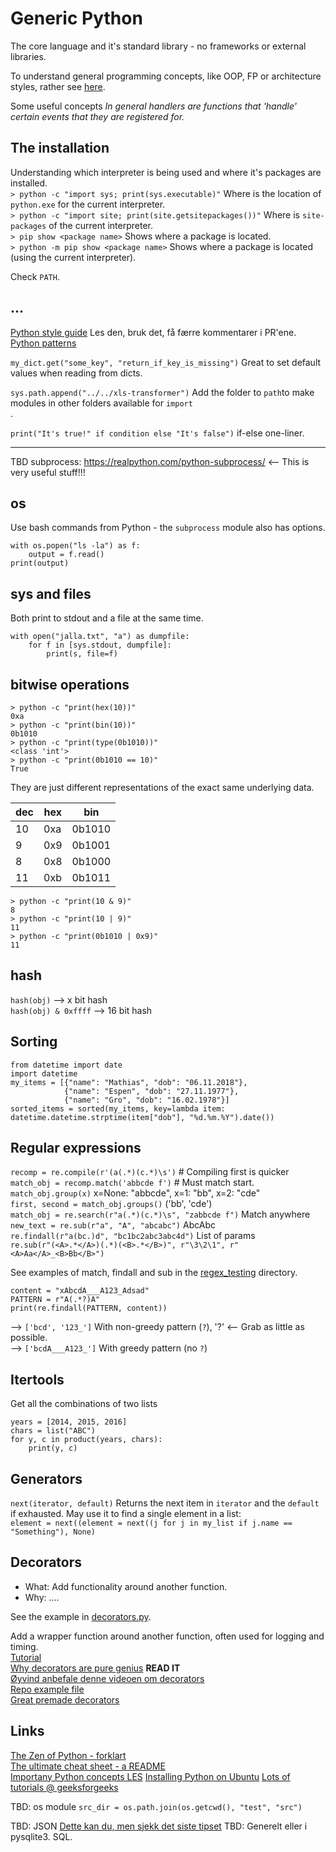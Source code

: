 # Generic Python
The core language and it's standard library - no frameworks or external libraries.

To understand general programming concepts, like OOP, FP or architecture styles, rather see [here](https://github.com/espegun/SW-development_and_CS/tree/master/architecture_and_programming_styles).

Some useful concepts
*In general handlers are functions that 'handle' certain events that they are registered for.*

## The installation
Understanding which interpreter is being used and where it's packages are installed.  
`> python -c "import sys; print(sys.executable)"` Where is the location of `python.exe` for the current interpreter.  
`> python -c "import site; print(site.getsitepackages())"` Where is `site-packages` of the current interpreter.  
`> pip show <package name>` Shows where a package is located.  
`> python -m pip show <package name>` Shows where a package is located (using the current interpreter).  

Check `PATH`.  


## ...

[Python style guide](https://www.python.org/dev/peps/pep-0008/) Les den, bruk det, få færre kommentarer i PR'ene.  
[Python patterns](https://github.com/faif/python-patterns)  

`my_dict.get("some_key", "return_if_key_is_missing")`  Great to set default values when reading from dicts.<br/>


`sys.path.append("../../xls-transformer")` Add the folder to `path`to make modules in other folders available for `import`<br/>.



`print("It's true!" if condition else "It's false")`  if-else one-liner.  


---
TBD subprocess: https://realpython.com/python-subprocess/ <-- This is very useful stuff!!!

## os
Use bash commands from Python - the `subprocess` module also has options.  
```
with os.popen("ls -la") as f:
    output = f.read()
print(output)
```

## sys and files
Both print to stdout and a file at the same time.
```
with open("jalla.txt", "a") as dumpfile:
    for f in [sys.stdout, dumpfile]:
        print(s, file=f)
```

## bitwise operations
```
> python -c "print(hex(10))"
0xa
> python -c "print(bin(10))"
0b1010
> python -c "print(type(0b1010))"
<class 'int'>
> python -c "print(0b1010 == 10)"
True
```
They are just different representations of the exact same underlying data.

|dec | hex |    bin |
|----|-----|--------|
| 10 | 0xa | 0b1010 |
|  9 | 0x9 | 0b1001 | 
|  8 | 0x8 | 0b1000 | 
| 11 | 0xb | 0b1011 |

```
> python -c "print(10 & 9)"
8
> python -c "print(10 | 9)"
11
> python -c "print(0b1010 | 0x9)"
11
```

## hash
`hash(obj)` --> x bit hash  
`hash(obj) & 0xffff` --> 16 bit hash  

## Sorting
```
from datetime import date
import datetime
my_items = [{"name": "Mathias", "dob": "06.11.2018"},
            {"name": "Espen", "dob": "27.11.1977"},
            {"name": "Gro", "dob": "16.02.1978"}]
sorted_items = sorted(my_items, key=lambda item: datetime.datetime.strptime(item["dob"], "%d.%m.%Y").date())
```

## Regular expressions
`recomp = re.compile(r'(a(.*)(c.*)\s')` # Compiling first is quicker  
`match_obj = recomp.match('abbcde f')` # Must match start.  
`match_obj.group(x)` x=None: "abbcde", x=1: "bb", x=2: "cde"  
`first, second = match_obj.groups()` ('bb', 'cde')  
`match_obj = re.search(r"a(.*)(c.*)\s", "zabbcde f")`  Match anywhere  
`new_text = re.sub(r"a", "A", "abcabc")`  AbcAbc  
`re.findall(r"a(bc.)d", "bc1bc2abc3abc4d")`  List of params  
`re.sub(r"(<A>.*</A>)(.*)(<B>.*</B>)", r"\3\2\1", r"<A>Aa</A>_<B>Bb</B>")`  

See examples of match, findall and sub in the [regex_testing](https://github.com/espegun/python_generic/tree/main/regex_testing) directory.


```
content = "xAbcdA___A123_Adsad"
PATTERN = r"A(.*?)A"
print(re.findall(PATTERN, content))
```  
--> `['bcd', '123_']` With non-greedy pattern (`?`), '?' <-- Grab as little as possible.  
--> `['bcdA___A123_']` With greedy pattern (no `?`)  


## Itertools
Get all the combinations of two lists  
```
years = [2014, 2015, 2016]
chars = list("ABC")
for y, c in product(years, chars):
    print(y, c)
```


## Generators
`next(iterator, default)` Returns the next item in `iterator` and the `default` if exhausted. May use it to find a single element in a list:  
`element = next((element = next((j for j in my_list if j.name == "Something"), None)`  

## Decorators
* What: Add functionality around another function.
* Why: ....

See the example in [decorators.py](decorators.py).

Add a wrapper function around another function, often used for logging and timing.  
[Tutorial](https://www.datacamp.com/community/tutorials/decorators-python)  
[Why decorators are pure genius](https://towardsdatascience.com/why-decorators-in-python-are-pure-genius-1e812949a81e) **READ IT**   
[Øyvind anbefale denne videoen om decorators](https://www.youtube.com/watch?v=MjHpMCIvwsY)  
[Repo example file](https://github.com/espegun/python_generic/blob/main/decorators.py)  
[Great premade decorators](https://towardsdatascience.com/10-fabulous-python-decorators-ab674a732871)  

## Links
[The Zen of Python - forklart](https://python.plainenglish.io/pythons-rules-programming-by-the-creator-of-the-code-26a6201ade4)  
[The ultimate cheat sheet - a README](https://github.com/gto76/python-cheatsheet)  
[Importany Python concepts LES](https://dacus-augustus.medium.com/top-12-most-important-python-concepts-24f59945a409)
[Installing Python on Ubuntu](http://ubuntuhandbook.org/index.php/2020/10/python-3-9-0-released-install-ppa-ubuntu/)
[Lots of tutorials @ geeksforgeeks](https://www.geeksforgeeks.org/python-programming-language/?ref=shm)  

TBD: os module
`src_dir = os.path.join(os.getcwd(), "test", "src")`  
    

TBD: JSON
[Dette kan du, men sjekk det siste tipset](https://medium.com/pythonland/6-tricks-to-effectively-use-json-in-python-3d66381a71ea)
TBD:
Generelt eller i pysqlite3. SQL.

